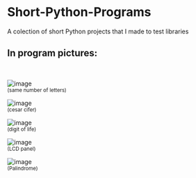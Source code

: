 # Short-Python-Programs
A colection of short Python projects that I made to test libraries

<h2>In program pictures:</h2> <br>

![image](https://user-images.githubusercontent.com/91379492/199491015-59fe9d82-9153-4535-8e72-ae4969df808a.png)<br>
<sub>(same number of letters)</sub>

![image](https://user-images.githubusercontent.com/91379492/199491462-2104c270-cebf-4f1a-96e8-56498187189b.png)<br>
<sub>(cesar cifer)</sub>

![image](https://user-images.githubusercontent.com/91379492/199493178-136a9d07-3b42-4452-b579-9e8fffa43323.png)<br>
<sub>(digit of life)</sub>

![image](https://user-images.githubusercontent.com/91379492/199494934-37ad8860-f85e-4249-b60c-b02bf42fa981.png)<br>
<sub>(LCD panel)</sub>

![image](https://user-images.githubusercontent.com/91379492/199495845-f7fb481e-93a7-4042-b5c4-4c9a57a9f6ee.png)<br>
<sub>(Palindrome)</sub>
